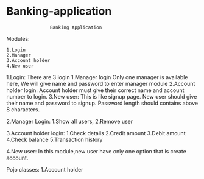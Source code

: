 # Banking-application

    				Banking Application

Modules:
	
	1.Login
	2.Manager
	3.Account holder
	4.New user

1.Login:
    There are 3 login
	1.Manager login
	    Only one manager is available here,
	    We will give name and password to enter manager module
	2.Account holder login:
	    Account holder must give their correct name and account number to login.
	3.New user:
	    This is  like signup page.
	    New user should give their name and password to signup.
	    Password length should contains above 8 characters.

2.Manager Login:
    1.Show all users,
    2.Remove user

3.Account holder login:
    1.Check details
    2.Credit amount
    3.Debit amount
    4.Check balance
    5.Transaction history

4.New user:
    In this module,new user have only one option that is create account.

Pojo classes:
     1.Account holder
